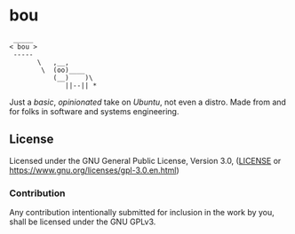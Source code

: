 bou
===

```
 _____
< bou >
 -----
       \   ,__,
        \  (oo)____
           (__)    )\
              ||--|| *

```

Just a _basic_, _opinionated_ take on _Ubuntu_, not even a distro. Made from and for folks in software and systems engineering.

## License

Licensed under the GNU General Public License, Version 3.0, ([LICENSE](LICENSE) or https://www.gnu.org/licenses/gpl-3.0.en.html)

### Contribution

Any contribution intentionally submitted for inclusion in the work by you, shall be licensed under the GNU GPLv3.
